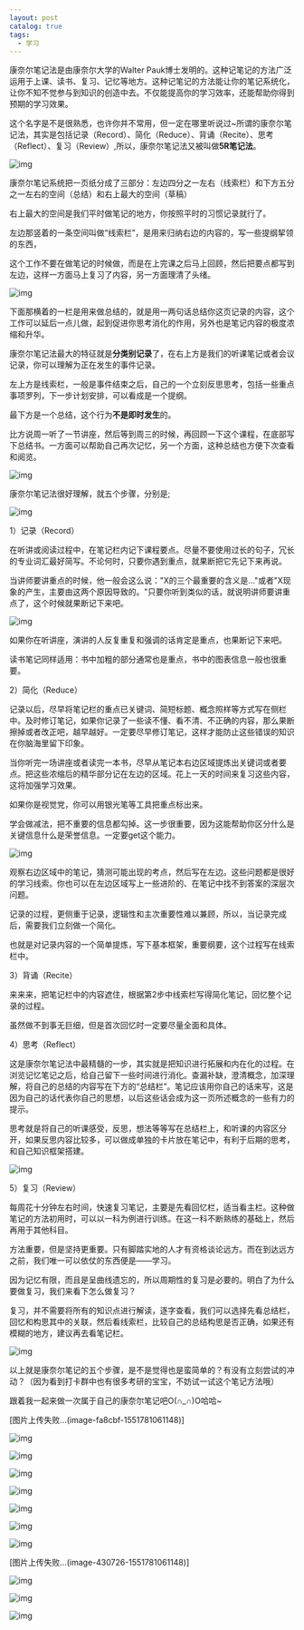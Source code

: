 ```yaml
---
layout: post
catalog: true
tags:
  - 学习
---
```


康奈尔笔记法是由康奈尔大学的Walter Pauk博士发明的。这种记笔记的方法广泛运用于上课、读书、复习、记忆等地方。这种记笔记的方法能让你的笔记系统化，让你不知不觉参与到知识的创造中去。不仅能提高你的学习效率，还能帮助你得到预期的学习效果。

这个名字是不是很熟悉，也许你并不常用，但一定在哪里听说过~所谓的康奈尔笔记法，其实是包括记录（Record）、简化（Reduce）、背诵（Recite）、思考（Reflect）、复习（Review）,所以，康奈尔笔记法又被叫做**5R笔记法**。

![img](http://upload-images.jianshu.io/upload_images/6943526-a1d0acab5314ba59?imageMogr2/auto-orient/strip%7CimageView2/2/w/1240)

康奈尔笔记系统把一页纸分成了三部分：左边四分之一左右（线索栏）和下方五分之一左右的空间（总结）和右上最大的空间（草稿）

右上最大的空间是我们平时做笔记的地方，你按照平时的习惯记录就行了。

左边那竖着的一条空间叫做“线索栏”，是用来归纳右边的内容的，写一些提纲挈领的东西，

这个工作不要在做笔记的时候做，而是在上完课之后马上回顾，然后把要点都写到左边，这样一方面马上复习了内容，另一方面理清了头绪。

![img](http://upload-images.jianshu.io/upload_images/6943526-7fc71e2224e2320a.JPEG?imageMogr2/auto-orient/strip%7CimageView2/2/w/1240)

下面那横着的一栏是用来做总结的，就是用一两句话总结你这页记录的内容，这个工作可以延后一点儿做，起到促进你思考消化的作用，另外也是笔记内容的极度浓缩和升华。



康奈尔笔记法最大的特征就是**分类别记录**了，在右上方是我们的听课笔记或者会议记录，你可以理解为正在发生的事件记录。

左上方是线索栏，一般是事件结束之后，自己的一个立刻反思思考，包括一些重点事项罗列，下一步计划安排，可以看成是一个提纲。

最下方是一个总结，这个行为**不是即时发生**的。

比方说周一听了一节讲座，然后等到周三的时候，再回顾一下这个课程，在底部写下总结书。一方面可以帮助自己再次记忆，另一个方面，这种总结也方便下次查看和阅览。

![img](http://upload-images.jianshu.io/upload_images/6943526-bb7d6009c2d78375?imageMogr2/auto-orient/strip%7CimageView2/2/w/1240)



康奈尔笔记法很好理解，就五个步骤，分别是;

![img](http://upload-images.jianshu.io/upload_images/6943526-7210202d4b9538b1.JPEG?imageMogr2/auto-orient/strip%7CimageView2/2/w/1240)

1）记录（Record）

在听讲或阅读过程中，在笔记栏内记下课程要点。尽量不要使用过长的句子，冗长的专业词汇最好简写。不论何时，只要你遇到重点，就果断把它先记下来再说。

当讲师要讲重点的时候，他一般会这么说："X的三个最重要的含义是…"或者"X现象的产生，主要由这两个原因导致的。"只要你听到类似的话，就说明讲师要讲重点了，这个时候就果断记下来吧。

![img](http://upload-images.jianshu.io/upload_images/6943526-336fa2f43c5d04b7.JPEG?imageMogr2/auto-orient/strip%7CimageView2/2/w/1240)

如果你在听讲座，演讲的人反复重复和强调的话肯定是重点，也果断记下来吧。

读书笔记同样适用：书中加粗的部分通常也是重点，书中的图表信息一般也很重要。

2）简化（Reduce）

记录以后，尽早将笔记栏的重点已关键词、简短标题、概念照样等方式写在侧栏中。及时修订笔记，如果你记录了一些读不懂、看不清、不正确的内容，那么果断擦掉或者改正吧，越早越好。一定要尽早修订笔记，这样才能防止这些错误的知识在你脑海里留下印象。

当你听完一场讲座或者读完一本书，尽早从笔记本右边区域提炼出关键词或者要点。把这些浓缩后的精华部分记在左边的区域。花上一天的时间来复习这些内容，这将加强学习效果。

如果你是视觉党，你可以用银光笔等工具把重点标出来。

学会做减法，把不重要的信息都勾掉。这一步很重要，因为这能帮助你区分什么是关键信息什么是荣誉信息。一定要get这个能力。

![img](http://upload-images.jianshu.io/upload_images/6943526-87e68344e5ef74b1.JPEG?imageMogr2/auto-orient/strip%7CimageView2/2/w/1240)

观察右边区域中的笔记，猜测可能出现的考点，然后写在左边。这些问题都是很好的学习线索。你也可以在左边区域写上一些进阶的、在笔记中找不到答案的深层次问题。

记录的过程，更侧重于记录，逻辑性和主次重要性难以兼顾，所以，当记录完成后，需要我们立刻做一个简化。

也就是对记录内容的一个简单提炼，写下基本框架，重要纲要，这个过程写在线索栏中。

3）背诵（Recite）

来来来，把笔记栏中的内容遮住，根据第2步中线索栏写得简化笔记，回忆整个记录的过程。

虽然做不到事无巨细，但是首次回忆时一定要尽量全面和具体。

4）思考（Reflect）

这是康奈尔笔记法中最精髓的一步，其实就是把知识进行拓展和内在化的过程。在浏览记忆笔记之后，给自己留下一些时间进行消化。查漏补缺，澄清概念，加深理解，将自己的总结的内容写在下方的“总结栏”。笔记应该用你自己的话来写，这是因为自己的话代表你自己的思想，以后这些话会成为这一页所述概念的一些有力的提示。

思考就是将自己的听课感受，反思，想法等等写在总结栏上，和听课的内容区分开，如果反思内容比较多，可以做成单独的卡片放在笔记中，有利于后期的思考，和自己知识框架搭建。



![img](http://upload-images.jianshu.io/upload_images/6943526-bbebbd94e525acc0.JPEG?imageMogr2/auto-orient/strip%7CimageView2/2/w/1240)

5）复习（Review）

每周花十分钟左右时间，快速复习笔记，主要是先看回忆栏，适当看主栏。这种做笔记的方法初用时，可以以一科为例进行训练。在这一科不断熟练的基础上，然后再用于其他科目。

方法重要，但是坚持更重要。只有脚踏实地的人才有资格谈论远方。而在到达远方之前，我们唯一可以依仗的东西便是——学习。

因为记忆有限，而且是呈曲线遗忘的，所以周期性的复习是必要的。明白了为什么要做复习，我们来看下怎么做复习？

复习，并不需要将所有的知识点进行解读，逐字查看，我们可以选择先看总结栏，回忆和构思其中的关联，然后看线索栏，比较自己的总结构思是否正确，如果还有模糊的地方，建议再去看笔记栏。



![img](http://upload-images.jianshu.io/upload_images/6943526-b7ab511d2d94b081?imageMogr2/auto-orient/strip)



以上就是康奈尔笔记的五个步骤，是不是觉得也是蛮简单的？有没有立刻尝试的冲动？（因为看到打卡群中也有很多考研的宝宝，不妨试一试这个笔记方法哦）

跟着我一起来做一次属于自己的康奈尔笔记吧O(∩_∩)O哈哈~



[图片上传失败...(image-fa8cbf-1551781061148)]

![img](http://upload-images.jianshu.io/upload_images/6943526-f0c10571b543af93?imageMogr2/auto-orient/strip%7CimageView2/2/w/1240)

![img](http://upload-images.jianshu.io/upload_images/6943526-6050b58d6b2a5ac2?imageMogr2/auto-orient/strip%7CimageView2/2/w/1240)

![img](http://upload-images.jianshu.io/upload_images/6943526-fcdda62a35ec4e7a?imageMogr2/auto-orient/strip%7CimageView2/2/w/1240)

![img](http://upload-images.jianshu.io/upload_images/6943526-90a63d9b793bfc59?imageMogr2/auto-orient/strip%7CimageView2/2/w/1240)

![img](http://upload-images.jianshu.io/upload_images/6943526-cf2c0dda82b61db5?imageMogr2/auto-orient/strip%7CimageView2/2/w/1240)

![img](http://upload-images.jianshu.io/upload_images/6943526-49da4e3a6a1670f8?imageMogr2/auto-orient/strip%7CimageView2/2/w/1240)

![img](http://upload-images.jianshu.io/upload_images/6943526-09378f0eb0dd75fe?imageMogr2/auto-orient/strip%7CimageView2/2/w/1240)

[图片上传失败...(image-430726-1551781061148)]

![img](http://upload-images.jianshu.io/upload_images/6943526-a14c5aa3444baa2c?imageMogr2/auto-orient/strip%7CimageView2/2/w/1240)

![img](http://upload-images.jianshu.io/upload_images/6943526-ff108f2959305f8a?imageMogr2/auto-orient/strip%7CimageView2/2/w/1240)

![img](http://upload-images.jianshu.io/upload_images/6943526-7ab2ea8c0fbbfa98?imageMogr2/auto-orient/strip%7CimageView2/2/w/1240)




  
